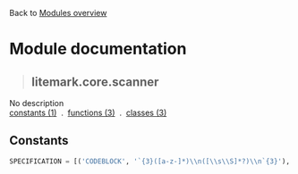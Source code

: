 Back to [Modules overview](https://github.com/pyrustic/litemark/blob/master/docs/modules/README.md)
  
# Module documentation
>## litemark.core.scanner
No description
<br>
[constants (1)](https://github.com/pyrustic/litemark/blob/master/docs/modules/content/litemark.core.scanner/constants.md) &nbsp;.&nbsp; [functions (3)](https://github.com/pyrustic/litemark/blob/master/docs/modules/content/litemark.core.scanner/functions.md) &nbsp;.&nbsp; [classes (3)](https://github.com/pyrustic/litemark/blob/master/docs/modules/content/litemark.core.scanner/classes.md)


## Constants
```python
SPECIFICATION = [('CODEBLOCK', '`{3}([a-z-]*)\\n([\\s\\S]*?)\\n`{3}'), ('HEADING', '(?:^)(#{1,6}) ([^ \\n]+.*)'), ('BOLD', '\\*(([^\\s*])|((\\\\.|[^*])*[^\\s\\\\]))\\*'), ('ITALIC', '_(([^\\s_])|((\\\\.|[^_])*[^\\s\\\\]))_'), ('WARNING', '!(([^\\s!])|((\\\\.|[^!])*[^\\s\\\\]))!'), ('OVERSTRIKE', '~(([^\\s_])|((\\\\.|[^~])*[^\\s~]))~'), ('IMAGE', '!\\[([^\\]]*)\\]\\((.*?)\\s*("(?:.*[^"]|)")?\\s*\\)'), ('INLINK', '@\\[([^\\]]*)\\]\\((.*?)\\s*("(?:.*[^"]|)")?\\s*\\)'), ('LINK', '\\[([^\\]]*)\\]\\((.*?)\\s*("(?:.*[^"]|)")?\\s*\\)'), ('STRING', '\\S*\\s*')]

```


